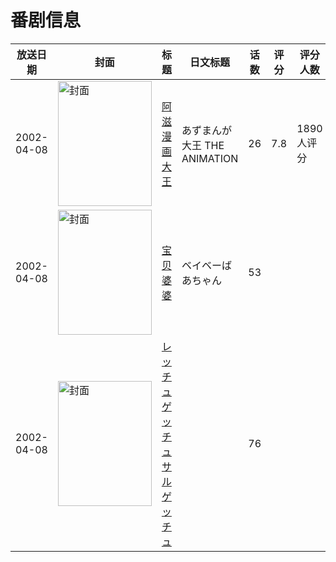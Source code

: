 # 番剧信息

|放送日期|封面|标题|日文标题|话数|评分|评分人数|
|---|---|---|---|---|---|---|
|2002-04-08|<img src="//lain.bgm.tv/pic/cover/c/cc/1a/977_5rRBg.jpg" alt="封面" style="width:150px;height:200px;object-fit:cover;">|[阿滋漫画大王](https://bangumi.tv/subject/977)|あずまんが大王 THE ANIMATION|26|7.8|1890人评分|
|2002-04-08|<img src="//lain.bgm.tv/pic/cover/c/af/f6/92393_Mj778.jpg" alt="封面" style="width:150px;height:200px;object-fit:cover;">|[宝贝婆婆](https://bangumi.tv/subject/92393)|ベイベーばあちゃん|53|||
|2002-04-08|<img src="//lain.bgm.tv/pic/cover/c/6c/c3/316896_j373Y.jpg" alt="封面" style="width:150px;height:200px;object-fit:cover;">|[レッチュ ゲッチュ サルゲッチュ](https://bangumi.tv/subject/316896)||76|||
